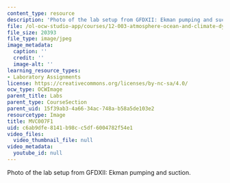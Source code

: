 ```yaml
---
content_type: resource
description: 'Photo of the lab setup from GFDXII: Ekman pumping and suction.'
file: /ol-ocw-studio-app/courses/12-003-atmosphere-ocean-and-climate-dynamics-fall-2008/c6ab9dfe8141b98cc5df6004782f54e1_MVC007F1.jpg
file_size: 20393
file_type: image/jpeg
image_metadata:
  caption: ''
  credit: ''
  image-alt: ''
learning_resource_types:
- Laboratory Assignments
license: https://creativecommons.org/licenses/by-nc-sa/4.0/
ocw_type: OCWImage
parent_title: Labs
parent_type: CourseSection
parent_uid: 15f39ab3-4a66-34ac-748a-b58a5de103e2
resourcetype: Image
title: MVC007F1
uid: c6ab9dfe-8141-b98c-c5df-6004782f54e1
video_files:
  video_thumbnail_file: null
video_metadata:
  youtube_id: null
---
```

Photo of the lab setup from GFDXII: Ekman pumping and suction.